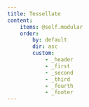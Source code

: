 ```yaml
---
title: Tessellate
content:
    items: @self.modular
    order:
        by: default
        dir: asc
        custom:
            - _header
            - _first
            - _second
            - _third
            - _fourth
            - _footer
---
```

